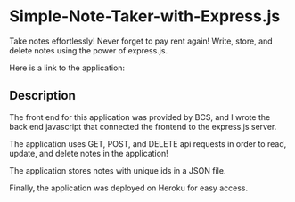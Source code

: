 # Simple-Note-Taker-with-Express.js

Take notes effortlessly! Never forget to pay rent again! Write, store, and delete notes using the power of express.js. 

Here is a link to the application: 

## Description 

The front end for this application was provided by BCS, and I wrote the back end javascript that connected the frontend to the express.js server. 

The application uses GET, POST, and DELETE api requests in order to read, update, and delete notes in the application! 

The application stores notes with unique ids in a JSON file. 

Finally, the application was deployed on Heroku for easy access. 

